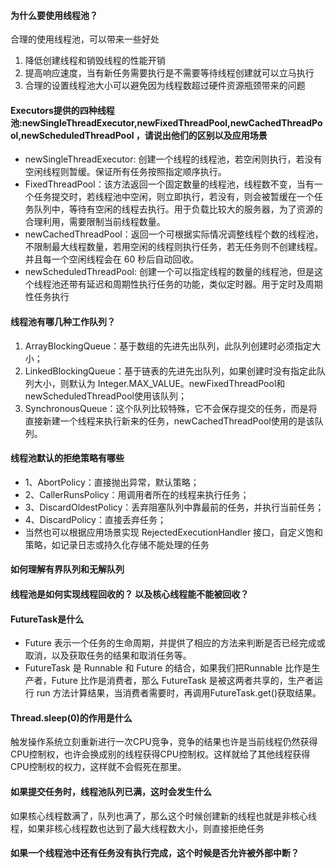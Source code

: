 #### 为什么要使用线程池？
合理的使用线程池，可以带来一些好处
1. 降低创建线程和销毁线程的性能开销
2. 提高响应速度，当有新任务需要执行是不需要等待线程创建就可以立马执行
3. 合理的设置线程池大小可以避免因为线程数超过硬件资源瓶颈带来的问题


#### Executors提供的四种线程池:newSingleThreadExecutor,newFixedThreadPool,newCachedThreadPool,newScheduledThreadPool ，请说出他们的区别以及应用场景

- newSingleThreadExecutor: 创建一个线程的线程池，若空闲则执行，若没有空闲线程则暂缓。保证所有任务按照指定顺序执行。
- FixedThreadPool：该方法返回一个固定数量的线程池，线程数不变，当有一个任务提交时，若线程池中空闲，则立即执行，若没有，则会被暂缓在一个任务队列中，等待有空闲的线程去执行。用于负载比较大的服务器，为了资源的合理利用，需要限制当前线程数量。
- newCachedThreadPool：返回一个可根据实际情况调整线程个数的线程池，不限制最大线程数量，若用空闲的线程则执行任务，若无任务则不创建线程。并且每一个空闲线程会在 60 秒后自动回收。
- newScheduledThreadPool: 创建一个可以指定线程的数量的线程池，但是这个线程池还带有延迟和周期性执行任务的功能，类似定时器。用于定时及周期性任务执行


#### 线程池有哪几种工作队列？

1. ArrayBlockingQueue：基于数组的先进先出队列，此队列创建时必须指定大小；
2. LinkedBlockingQueue：基于链表的先进先出队列，如果创建时没有指定此队列大小，则默认为 Integer.MAX_VALUE。newFixedThreadPool和newScheduledThreadPool使用该队列；
3. SynchronousQueue：这个队列比较特殊，它不会保存提交的任务，而是将直接新建一个线程来执行新来的任务，newCachedThreadPool使用的是该队列。


#### 线程池默认的拒绝策略有哪些
- 1、AbortPolicy：直接抛出异常，默认策略；
- 2、CallerRunsPolicy：用调用者所在的线程来执行任务；
- 3、DiscardOldestPolicy：丢弃阻塞队列中靠最前的任务，并执行当前任务；
- 4、DiscardPolicy：直接丢弃任务；
- 当然也可以根据应用场景实现 RejectedExecutionHandler 接口，自定义饱和策略，如记录日志或持久化存储不能处理的任务


#### 如何理解有界队列和无解队列

#### 线程池是如何实现线程回收的？ 以及核心线程能不能被回收？

#### FutureTask是什么
- Future 表示一个任务的生命周期，并提供了相应的方法来判断是否已经完成或取消，以及获取任务的结果和取消任务等。
- FutureTask 是 Runnable 和 Future 的结合，如果我们把Runnable 比作是生产者，Future 比作是消费者，那么 FutureTask 是被这两者共享的，生产者运行 run 方法计算结果，当消费者需要时，再调用FutureTask.get()获取结果。

#### Thread.sleep(0)的作用是什么

触发操作系统立刻重新进行一次CPU竞争，竞争的结果也许是当前线程仍然获得CPU控制权，也许会换成别的线程获得CPU控制权。这样就给了其他线程获得CPU控制权的权力，这样就不会假死在那里。

#### 如果提交任务时，线程池队列已满，这时会发生什么

如果核心线程数满了，队列也满了，那么这个时候创建新的线程也就是非核心线程，如果非核心线程数也达到了最大线程数大小，则直接拒绝任务

#### 如果一个线程池中还有任务没有执行完成，这个时候是否允许被外部中断？
